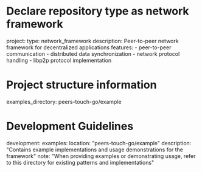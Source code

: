 # Declare repository type as network framework
project:
  type: network_framework
  description: Peer-to-peer network framework for decentralized applications
  features:
    - peer-to-peer communication
    - distributed data synchronization
    - network protocol handling
    - libp2p protocol implementation
  
  # Project structure information
  examples_directory: peers-touch-go/example
  
# Development Guidelines
development:
  examples:
    location: "peers-touch-go/example"
    description: "Contains example implementations and usage demonstrations for the framework"
    note: "When providing examples or demonstrating usage, refer to this directory for existing patterns and implementations"